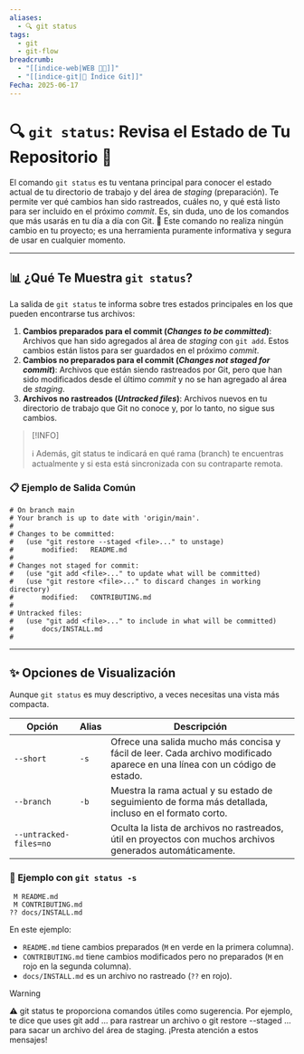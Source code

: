 ```yaml
---
aliases:
  - 🔍 git status
tags:
  - git
  - git-flow
breadcrumb:
  - "[[indice-web|WEB 🔗📝]]"
  - "[[indice-git|🌳 Índice Git]]"
Fecha: 2025-06-17
---
```

# 🔍 `git status`: Revisa el Estado de Tu Repositorio 📝
El comando `git status` es tu ventana principal para conocer el estado actual de tu directorio de trabajo y del área de _staging_ (preparación). Te permite ver qué cambios han sido rastreados, cuáles no, y qué está listo para ser incluido en el próximo _commit_. Es, sin duda, uno de los comandos que más usarás en tu día a día con Git. 🧐
Este comando no realiza ningún cambio en tu proyecto; es una herramienta puramente informativa y segura de usar en cualquier momento.

---
## 📊 ¿Qué Te Muestra `git status`?
La salida de `git status` te informa sobre tres estados principales en los que pueden encontrarse tus archivos:
1. **Cambios preparados para el commit (_Changes to be committed_)**: Archivos que han sido agregados al área de _staging_ con `git add`. Estos cambios están listos para ser guardados en el próximo _commit_.
2. **Cambios no preparados para el commit (_Changes not staged for commit_)**: Archivos que están siendo rastreados por Git, pero que han sido modificados desde el último _commit_ y no se han agregado al área de _staging_.
3. **Archivos no rastreados (_Untracked files_)**: Archivos nuevos en tu directorio de trabajo que Git no conoce y, por lo tanto, no sigue sus cambios.
> [!INFO]
> 
> ℹ️ Además, git status te indicará en qué rama (branch) te encuentras actualmente y si esta está sincronizada con su contraparte remota.
### 📋 Ejemplo de Salida Común
```shell
# On branch main
# Your branch is up to date with 'origin/main'.
#
# Changes to be committed:
#   (use "git restore --staged <file>..." to unstage)
#       modified:   README.md
#
# Changes not staged for commit:
#   (use "git add <file>..." to update what will be committed)
#   (use "git restore <file>..." to discard changes in working directory)
#       modified:   CONTRIBUTING.md
#
# Untracked files:
#   (use "git add <file>..." to include in what will be committed)
#       docs/INSTALL.md
#
```
---
## ✨ Opciones de Visualización
Aunque `git status` es muy descriptivo, a veces necesitas una vista más compacta.

| Opción                 | Alias | Descripción                                                                                                                |
| ---------------------- | ----- | -------------------------------------------------------------------------------------------------------------------------- |
| `--short`              | `-s`  | Ofrece una salida mucho más concisa y fácil de leer. Cada archivo modificado aparece en una línea con un código de estado. |
| `--branch`             | `-b`  | Muestra la rama actual y su estado de seguimiento de forma más detallada, incluso en el formato corto.                     |
| `--untracked-files=no` |       | Oculta la lista de archivos no rastreados, útil en proyectos con muchos archivos generados automáticamente.                |

### 💨 Ejemplo con `git status -s`
```shell
 M README.md
 M CONTRIBUTING.md
?? docs/INSTALL.md
```
En este ejemplo:
- `README.md` tiene cambios preparados (`M` en verde en la primera columna).
- `CONTRIBUTING.md` tiene cambios modificados pero no preparados (`M` en rojo en la segunda columna).
- `docs/INSTALL.md` es un archivo no rastreado (`??` en rojo).
> [!WARNING]
> 
> ⚠️ git status te proporciona comandos útiles como sugerencia. Por ejemplo, te dice que uses git add <file>... para rastrear un archivo o git restore --staged <file>... para sacar un archivo del área de staging. ¡Presta atención a estos mensajes!
